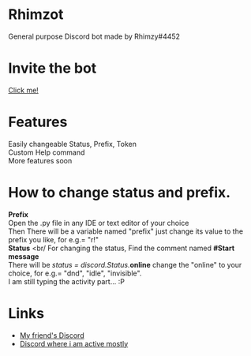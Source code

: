# Rhimzot
General purpose Discord bot made by Rhimzy#4452
# Invite the bot
[Click me!](https://discord.com/api/oauth2/authorize?client_id=869444651839520778&permissions=3992382662&scope=bot%20applications.commands)

# Features
Easily changeable Status, Prefix, Token <br/> 
Custom Help command <br/>
More features soon <br/>
# How to change status and prefix.
**Prefix** <br/>
Open the .py file in any IDE or text editor of your choice <br/>
Then There will be a variable named "prefix" just change its value to the prefix you like, for e.g.= "r!" <br/>
**Status** <br/
For changing the status, Find the comment named **#Start message**<br/> 
There will be _status = discord.Status._**online** change the "online" to your choice, for e.g.= "dnd", "idle", "invisible". <br/>
I am still typing the activity part... :P
# Links
* [My friend's Discord](http://discord.fanaticsmp.gq)
* [Discord where i am active mostly](https://dsc.gg/tech18)
